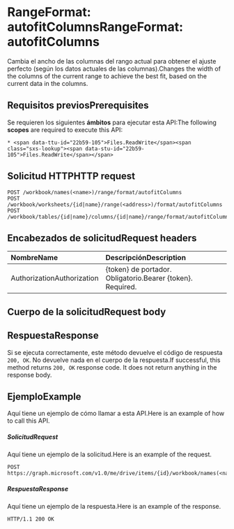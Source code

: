 # <a name="rangeformat-autofitcolumns"></a><span data-ttu-id="22b59-101">RangeFormat: autofitColumns</span><span class="sxs-lookup"><span data-stu-id="22b59-101">RangeFormat: autofitColumns</span></span>

<span data-ttu-id="22b59-102">Cambia el ancho de las columnas del rango actual para obtener el ajuste perfecto (según los datos actuales de las columnas).</span><span class="sxs-lookup"><span data-stu-id="22b59-102">Changes the width of the columns of the current range to achieve the best fit, based on the current data in the columns.</span></span>
## <a name="prerequisites"></a><span data-ttu-id="22b59-103">Requisitos previos</span><span class="sxs-lookup"><span data-stu-id="22b59-103">Prerequisites</span></span>
<span data-ttu-id="22b59-104">Se requieren los siguientes **ámbitos** para ejecutar esta API:</span><span class="sxs-lookup"><span data-stu-id="22b59-104">The following **scopes** are required to execute this API:</span></span> 

    * <span data-ttu-id="22b59-105">Files.ReadWrite</span><span class="sxs-lookup"><span data-stu-id="22b59-105">Files.ReadWrite</span></span>

## <a name="http-request"></a><span data-ttu-id="22b59-106">Solicitud HTTP</span><span class="sxs-lookup"><span data-stu-id="22b59-106">HTTP request</span></span>
<!-- { "blockType": "ignored" } -->
```http
POST /workbook/names(<name>)/range/format/autofitColumns
POST /workbook/worksheets/{id|name}/range(<address>)/format/autofitColumns
POST /workbook/tables/{id|name}/columns/{id|name}/range/format/autofitColumns

```
## <a name="request-headers"></a><span data-ttu-id="22b59-107">Encabezados de solicitud</span><span class="sxs-lookup"><span data-stu-id="22b59-107">Request headers</span></span>
| <span data-ttu-id="22b59-108">Nombre</span><span class="sxs-lookup"><span data-stu-id="22b59-108">Name</span></span>       | <span data-ttu-id="22b59-109">Descripción</span><span class="sxs-lookup"><span data-stu-id="22b59-109">Description</span></span>|
|:---------------|:----------|
| <span data-ttu-id="22b59-110">Authorization</span><span class="sxs-lookup"><span data-stu-id="22b59-110">Authorization</span></span>  | <span data-ttu-id="22b59-p101">{token} de portador. Obligatorio.</span><span class="sxs-lookup"><span data-stu-id="22b59-p101">Bearer {token}. Required.</span></span> |


## <a name="request-body"></a><span data-ttu-id="22b59-113">Cuerpo de la solicitud</span><span class="sxs-lookup"><span data-stu-id="22b59-113">Request body</span></span>

## <a name="response"></a><span data-ttu-id="22b59-114">Respuesta</span><span class="sxs-lookup"><span data-stu-id="22b59-114">Response</span></span>

<span data-ttu-id="22b59-p102">Si se ejecuta correctamente, este método devuelve el código de respuesta `200, OK`. No devuelve nada en el cuerpo de la respuesta.</span><span class="sxs-lookup"><span data-stu-id="22b59-p102">If successful, this method returns `200, OK` response code. It does not return anything in the response body.</span></span>

## <a name="example"></a><span data-ttu-id="22b59-117">Ejemplo</span><span class="sxs-lookup"><span data-stu-id="22b59-117">Example</span></span>
<span data-ttu-id="22b59-118">Aquí tiene un ejemplo de cómo llamar a esta API.</span><span class="sxs-lookup"><span data-stu-id="22b59-118">Here is an example of how to call this API.</span></span>
##### <a name="request"></a><span data-ttu-id="22b59-119">Solicitud</span><span class="sxs-lookup"><span data-stu-id="22b59-119">Request</span></span>
<span data-ttu-id="22b59-120">Aquí tiene un ejemplo de la solicitud.</span><span class="sxs-lookup"><span data-stu-id="22b59-120">Here is an example of the request.</span></span>
<!-- {
  "blockType": "request",
  "name": "rangeformat_autofitcolumns"
}-->
```http
POST https://graph.microsoft.com/v1.0/me/drive/items/{id}/workbook/names(<name>)/range/format/autofitColumns
```

##### <a name="response"></a><span data-ttu-id="22b59-121">Respuesta</span><span class="sxs-lookup"><span data-stu-id="22b59-121">Response</span></span>
<span data-ttu-id="22b59-122">Aquí tiene un ejemplo de la respuesta.</span><span class="sxs-lookup"><span data-stu-id="22b59-122">Here is an example of the response.</span></span> 
<!-- {
  "blockType": "response",
  "truncated": true,
  "@odata.type": "microsoft.graph.none"
} -->
```http
HTTP/1.1 200 OK
```

<!-- uuid: 8fcb5dbc-d5aa-4681-8e31-b001d5168d79
2015-10-25 14:57:30 UTC -->
<!-- {
  "type": "#page.annotation",
  "description": "RangeFormat: autofitColumns",
  "keywords": "",
  "section": "documentation",
  "tocPath": ""
}-->